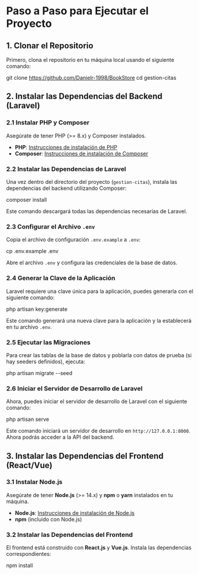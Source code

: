 # Paso a Paso para Ejecutar el Proyecto

## 1. Clonar el Repositorio
Primero, clona el repositorio en tu máquina local usando el siguiente comando:

git clone https://github.com/Danielr-1998/BookStore
cd gestion-citas

## 2. Instalar las Dependencias del Backend (Laravel)

### 2.1 Instalar PHP y Composer
Asegúrate de tener PHP (>= 8.x) y Composer instalados.

- **PHP**: [Instrucciones de instalación de PHP](https://www.php.net/manual/es/install.php)
- **Composer**: [Instrucciones de instalación de Composer](https://getcomposer.org/download/)

### 2.2 Instalar las Dependencias de Laravel
Una vez dentro del directorio del proyecto (`gestion-citas`), instala las dependencias del backend utilizando Composer:

composer install

Este comando descargará todas las dependencias necesarias de Laravel.

### 2.3 Configurar el Archivo `.env`
Copia el archivo de configuración `.env.example` a `.env`:

cp .env.example .env

Abre el archivo `.env` y configura las credenciales de la base de datos.

### 2.4 Generar la Clave de la Aplicación
Laravel requiere una clave única para la aplicación, puedes generarla con el siguiente comando:

php artisan key:generate

Este comando generará una nueva clave para la aplicación y la establecerá en tu archivo `.env`.

### 2.5 Ejecutar las Migraciones
Para crear las tablas de la base de datos y poblarla con datos de prueba (si hay seeders definidos), ejecuta:

php artisan migrate --seed

### 2.6 Iniciar el Servidor de Desarrollo de Laravel
Ahora, puedes iniciar el servidor de desarrollo de Laravel con el siguiente comando:

php artisan serve

Este comando iniciará un servidor de desarrollo en `http://127.0.0.1:8000`. Ahora podrás acceder a la API del backend.

## 3. Instalar las Dependencias del Frontend (React/Vue)

### 3.1 Instalar Node.js
Asegúrate de tener **Node.js** (>= 14.x) y **npm** o **yarn** instalados en tu máquina.

- **Node.js**: [Instrucciones de instalación de Node.js](https://nodejs.org/)
- **npm** (incluido con Node.js) 

### 3.2 Instalar las Dependencias del Frontend
El frontend está construido con **React.js** y **Vue.js**. Instala las dependencias correspondientes:

npm install
